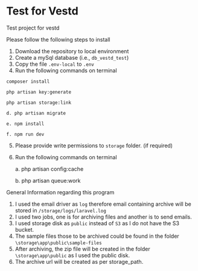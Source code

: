 # Test for Vestd
Test project for vestd

Please follow the following steps to install
1. Download the repository to local environment
2. Create a mySql database (i.e., `db_vestd_test`)
3. Copy the file `.env-local` to `.env`
4. Run the following commands on terminal  

```
composer install
```
```
php artisan key:generate
```
```
php artisan storage:link
```
    
    d. php artisan migrate  
    
    e. npm install  
    
    f. npm run dev  
    
    
5. Please provide write permissions to `storage` folder. (if required)
6. Run the following commands on terminal  


    a. php artisan config:cache  
    
    b. php artisan queue:work  
    
    
General Information regarding this program  

1. I used the email driver as `log` therefore email containing archive will be stored in `/storage/logs/laravel.log`
2. I used two jobs, one is for archiving files and another is to send emails.
3. I used storage disk as `public` instead of `S3` as I do not have the S3 bucket.
4. The sample files those to be archived could be found in the folder `\storage\app\public\sample-files`
5. After archiving, the zip file will be created in the folder `\storage\app\public` as I used the public disk.
6. The archive url will be created as per storage_path.


